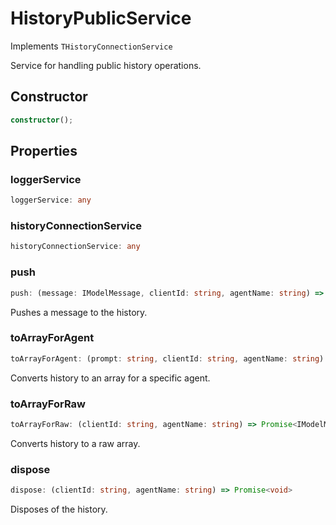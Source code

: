 # HistoryPublicService

Implements `THistoryConnectionService`

Service for handling public history operations.

## Constructor

```ts
constructor();
```

## Properties

### loggerService

```ts
loggerService: any
```

### historyConnectionService

```ts
historyConnectionService: any
```

### push

```ts
push: (message: IModelMessage, clientId: string, agentName: string) => Promise<void>
```

Pushes a message to the history.

### toArrayForAgent

```ts
toArrayForAgent: (prompt: string, clientId: string, agentName: string) => Promise<IModelMessage[]>
```

Converts history to an array for a specific agent.

### toArrayForRaw

```ts
toArrayForRaw: (clientId: string, agentName: string) => Promise<IModelMessage[]>
```

Converts history to a raw array.

### dispose

```ts
dispose: (clientId: string, agentName: string) => Promise<void>
```

Disposes of the history.
